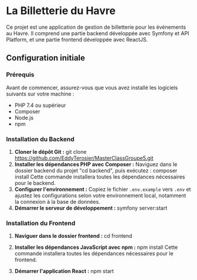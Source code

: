# La Billetterie du Havre

Ce projet est une application de gestion de billetterie pour les événements au Havre. Il comprend une partie backend développée avec Symfony et API Platform, et une partie frontend développée avec ReactJS.

## Configuration initiale

### Prérequis

Avant de commencer, assurez-vous que vous avez installé les logiciels suivants sur votre machine :
- PHP 7.4 ou supérieur
- Composer
- Node.js
- npm

### Installation du Backend

1. **Cloner le dépôt Git :**
   git clone https://github.com/EddyTerosier/MasterClassGroupe5.git
2. **Installer les dépendances PHP avec Composer :**
   Naviguez dans le dossier backend du projet "cd backend", puis exécutez :
   composer install
   Cette commande installera toutes les dépendances nécessaires pour le backend.
3. **Configurer l'environnement :**
      Copiez le fichier `.env.example` vers `.env` et ajustez les configurations selon votre environnement local, notamment la connexion à la base de données.
4. **Démarrer le serveur de développement :**
   symfony server:start

### Installation du Frontend

1. **Naviguer dans le dossier frontend :**
    cd frontend

2. **Installer les dépendances JavaScript avec npm :**
    npm install
   Cette commande installera toutes les dépendances nécessaires pour le frontend.

3. **Démarrer l'application React :**
    npm start